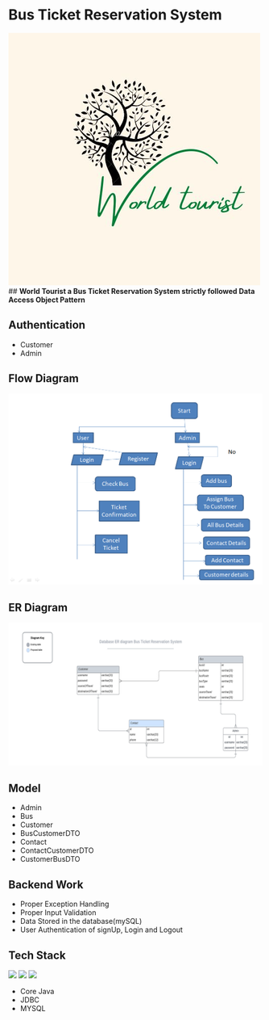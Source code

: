# Bus Ticket Reservation System
<img src="https://github.com/sgrprmnk/distinct-pump-2117/blob/main/World%20tourist.png.jpg">
## <b>World Tourist a Bus Ticket Reservation System strictly followed Data Access Object Pattern </b>

## Authentication
- Customer
- Admin

## Flow Diagram
<img src="https://github.com/sgrprmnk/distinct-pump-2117/blob/main/busTicketR.png">

## ER Diagram
<img src="https://github.com/sgrprmnk/distinct-pump-2117/blob/main/erd.png">

## Model
- Admin
- Bus
- Customer
- BusCustomerDTO
- Contact
- ContactCustomerDTO
- CustomerBusDTO

## Backend Work
-  Proper Exception Handling
-  Proper Input Validation
-  Data Stored in the database(mySQL)
-  User Authentication of signUp, Login and Logout

## Tech Stack
<p>
<img src="https://img.icons8.com/color/64/000000/java.png"/>
  <img src="https://github.com/efat56/striped-pear-8171/blob/main/Images/hibernate_logo_icon_171004.png" />
   <img src="https://img.icons8.com/ios/50/null/mysql-logo.png"/>
  </p>
  
- Core Java
- JDBC
- MYSQL









